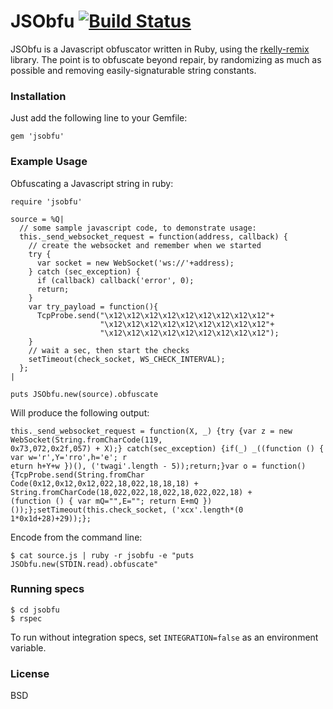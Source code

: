 JSObfu [![Build Status](https://travis-ci.org/jvennix-r7/jsobfu.svg?branch=master)](https://travis-ci.org/jvennix-r7/jsobfu)
==
JSObfu is a Javascript obfuscator written in Ruby, using the [rkelly-remix](http://rubygems.org/gems/rkelly-remix) library. The point is to obfuscate beyond repair, by randomizing as much as possible and removing easily-signaturable string constants.

### Installation

Just add the following line to your Gemfile:

```
gem 'jsobfu'
```

### Example Usage

Obfuscating a Javascript string in ruby:

```
require 'jsobfu'

source = %Q|
  // some sample javascript code, to demonstrate usage:
  this._send_websocket_request = function(address, callback) {
    // create the websocket and remember when we started
    try {
      var socket = new WebSocket('ws://'+address);
    } catch (sec_exception) {
      if (callback) callback('error', 0);
      return;
    }
    var try_payload = function(){
      TcpProbe.send("\x12\x12\x12\x12\x12\x12\x12\x12\x12"+
                    "\x12\x12\x12\x12\x12\x12\x12\x12\x12"+
                    "\x12\x12\x12\x12\x12\x12\x12\x12\x12");
    }
    // wait a sec, then start the checks
    setTimeout(check_socket, WS_CHECK_INTERVAL);
  };
|

puts JSObfu.new(source).obfuscate
```

Will produce the following output:

```
this._send_websocket_request = function(X, _) {try {var z = new WebSocket(String.fromCharCode(119,
0x73,072,0x2f,057) + X);} catch(sec_exception) {if(_) _((function () { var w='r',Y='rro',h='e'; r
eturn h+Y+w })(), ('twagi'.length - 5));return;}var o = function() {TcpProbe.send(String.fromChar
Code(0x12,0x12,0x12,022,18,022,18,18,18) + String.fromCharCode(18,022,022,18,022,18,022,022,18) +
(function () { var mQ="",E=""; return E+mQ })());};setTimeout(this.check_socket, ('xcx'.length*(0
1*0x1d+28)+29));};
```

Encode from the command line:

```
$ cat source.js | ruby -r jsobfu -e "puts JSObfu.new(STDIN.read).obfuscate"
```

### Running specs

```
$ cd jsobfu
$ rspec
```

To run without integration specs, set `INTEGRATION=false` as an environment variable.

### License

BSD
